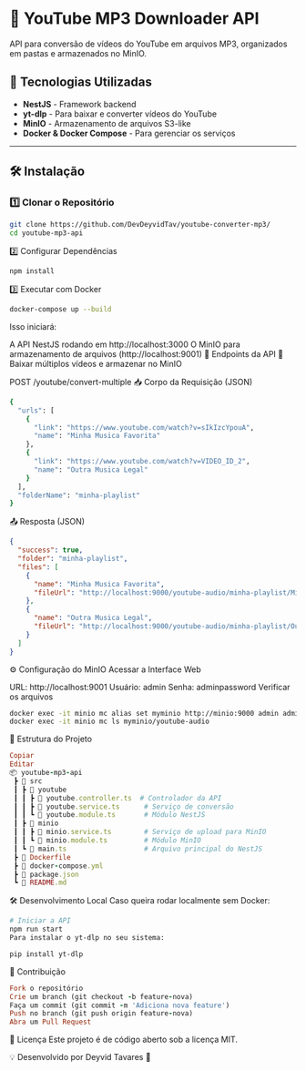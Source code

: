 # 🎵 YouTube MP3 Downloader API

API para conversão de vídeos do YouTube em arquivos MP3, organizados em pastas e armazenados no MinIO.

## 🚀 Tecnologias Utilizadas

- **NestJS** - Framework backend
- **yt-dlp** - Para baixar e converter vídeos do YouTube
- **MinIO** - Armazenamento de arquivos S3-like
- **Docker & Docker Compose** - Para gerenciar os serviços

---

## 🛠️ Instalação

### 1️⃣ **Clonar o Repositório**
```sh
git clone https://github.com/DevDeyvidTav/youtube-converter-mp3/
cd youtube-mp3-api
```
2️⃣ Configurar Dependências
```sh
npm install
```
3️⃣ Executar com Docker
```sh
docker-compose up --build
```
Isso iniciará:

A API NestJS rodando em http://localhost:3000
O MinIO para armazenamento de arquivos (http://localhost:9001)
📌 Endpoints da API
🔹 Baixar múltiplos vídeos e armazenar no MinIO

POST /youtube/convert-multiple
📥 Corpo da Requisição (JSON)

```sh
{
  "urls": [
    {
      "link": "https://www.youtube.com/watch?v=sIkIzcYpouA",
      "name": "Minha Musica Favorita"
    },
    {
      "link": "https://www.youtube.com/watch?v=VIDEO_ID_2",
      "name": "Outra Musica Legal"
    }
  ],
  "folderName": "minha-playlist"
}
```
📤 Resposta (JSON)
```json
{
  "success": true,
  "folder": "minha-playlist",
  "files": [
    {
      "name": "Minha Musica Favorita",
      "fileUrl": "http://localhost:9000/youtube-audio/minha-playlist/Minha_Musica_Favorita.mp3"
    },
    {
      "name": "Outra Musica Legal",
      "fileUrl": "http://localhost:9000/youtube-audio/minha-playlist/Outra_Musica_Legal.mp3"
    }
  ]
}
```
⚙️ Configuração do MinIO
Acessar a Interface Web

URL: http://localhost:9001
Usuário: admin
Senha: adminpassword
Verificar os arquivos
```sh
docker exec -it minio mc alias set myminio http://minio:9000 admin adminpassword
docker exec -it minio mc ls myminio/youtube-audio
```
🎯 Estrutura do Projeto
```ruby
Copiar
Editar
📦 youtube-mp3-api
 ┣ 📂 src
 ┃ ┣ 📂 youtube
 ┃ ┃ ┣ 📜 youtube.controller.ts  # Controlador da API
 ┃ ┃ ┣ 📜 youtube.service.ts      # Serviço de conversão
 ┃ ┃ ┗ 📜 youtube.module.ts       # Módulo NestJS
 ┃ ┣ 📂 minio
 ┃ ┃ ┣ 📜 minio.service.ts        # Serviço de upload para MinIO
 ┃ ┃ ┗ 📜 minio.module.ts         # Módulo MinIO
 ┃ ┗ 📜 main.ts                   # Arquivo principal do NestJS
 ┣ 📜 Dockerfile
 ┣ 📜 docker-compose.yml
 ┣ 📜 package.json
 ┗ 📜 README.md
```
🛠️ Desenvolvimento Local
Caso queira rodar localmente sem Docker:

```sh
# Iniciar a API
npm run start
Para instalar o yt-dlp no seu sistema:
```
```sh
pip install yt-dlp
```
📌 Contribuição
```ruby
Fork o repositório
Crie um branch (git checkout -b feature-nova)
Faça um commit (git commit -m 'Adiciona nova feature')
Push no branch (git push origin feature-nova)
Abra um Pull Request
```
📝 Licença
Este projeto é de código aberto sob a licença MIT.

💡 Desenvolvido por Deyvid Tavares 🚀
